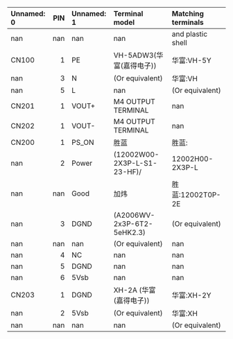 | Unnamed: 0   |   PIN | Unnamed: 1   | Terminal model              | Matching terminals   |
|:-------------|------:|:-------------|:----------------------------|:---------------------|
| nan          |   nan | nan          | nan                         | and plastic shell    |
| CN100        |     1 | PE           | VH-5ADW3(华富(嘉得电子))    | 华富:VH-5Y           |
| nan          |     3 | N            | (Or equivalent)             | 华富:VH              |
| nan          |     5 | L            | nan                         | (Or equivalent)      |
| CN201        |     1 | VOUT+        | M4 OUTPUT TERMINAL          | nan                  |
| CN202        |     1 | VOUT-        | M4 OUTPUT TERMINAL          | nan                  |
| CN200        |     1 | PS_ON        | 胜蓝                        | 胜蓝:                |
| nan          |     2 | Power        | (12002W00-2X3P-L-S1-23-HF)/ | 12002H00-2X3P-L      |
| nan          |   nan | Good         | 加炜                        | 胜蓝:12002T0P-2E     |
| nan          |     3 | DGND         | (A2006WV-2x3P-6T2-5eHK2.3)  | (Or equivalent)      |
| nan          |   nan | nan          | (Or equivalent)             | nan                  |
| nan          |     4 | NC           | nan                         | nan                  |
| nan          |     5 | DGND         | nan                         | nan                  |
| nan          |     6 | 5Vsb         | nan                         | nan                  |
| CN203        |     1 | DGND         | XH-2A (华富(嘉得电子))      | 华富:XH-2Y           |
| nan          |     2 | 5Vsb         | (Or equivalent)             | 华富:XH              |
| nan          |   nan | nan          | nan                         | (Or equivalent)      |
